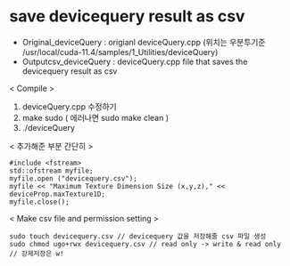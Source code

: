 # save devicequery result as csv

- Original_deviceQuery : origianl deviceQuery.cpp (위치는 우분투기준 /usr/local/cuda-11.4/samples/1_Utilities/deviceQuery)
- Outputcsv_deviceQuery : deviceQuery.cpp file that saves the devicequery result as csv


< Compile >

1. deviceQuery.cpp 수정하기
2. make sudo ( 에러나면 sudo make clean )
3. ./deviceQuery

< 추가해준 부분 간단히 >

```
#include <fstream> 
std::ofstream myfile;
myfile.open ("devicequery.csv");
myfile << "Maximum Texture Dimension Size (x,y,z)," << deviceProp.maxTexture1D;
myfile.close();
```

  
< Make csv file and permission setting >
  
```
sudo touch devicequery.csv // devicequery 값을 저장해줄 csv 파일 생성
sudo chmod ugo+rwx devicequery.csv // read only -> write & read only
// 강제저장은 w!
``` 

  
  
  
